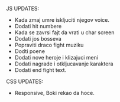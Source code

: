 JS UPDATES:

- Kada zmaj umre iskljuciti njegov voice.
- Dodati hit numbere
- Kada se zavrsi fajt da vrati u char screen
- Dodati jos bosseva
- Popraviti draco fight muziku
- Dodti poene
- Dodati nove heroje i klizajuci meni
- Dodati nagrade i otkljucavanje karaktera
- Dodati end fight text.

CSS UPDATES:

- Responsive, Boki rekao da hoce.

